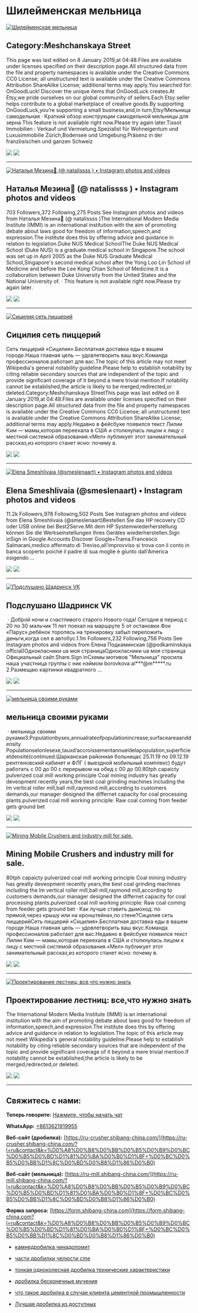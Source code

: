 # Шилейменская мельница

<a href="https://swt.shibang-china.com/?l=ru&img&k=%D0%A8%D0%B8%D0%BB%D0%B5%D0%B9%D0%BC%D0%B5%D0%BD%D1%81%D0%BA%D0%B0%D1%8F+%D0%BC%D0%B5%D0%BB%D1%8C%D0%BD%D0%B8%D1%86%D0%B0" target="_blank">![Шилейменская мельница](http://static.shibang-china.com/all-800x300/53.jpg)</a>

## Category:Meshchanskaya Street
This page was last edited on 8 January 2019,at 04:48.Files are available under licenses specified on their description page.All structured data from the file and property namespaces is available under the Creative Commons CC0 License; all unstructured text is available under the Creative Commons Attribution ShareAlike License; additional terms may apply.You searched for: OnGoodLuck! Discover the unique items that OnGoodLuck creates.At Etsy,we pride ourselves on our global community of sellers.Each Etsy seller helps contribute to a global marketplace of creative goods.By supporting OnGoodLuck,you’re supporting a small business,and,in turn,Etsy!Мельница самодельная&nbsp;&#0183;&#32;Краткий обзор конструкции самодельной мельницы для зерна.This feature is not available right now.Please try again later.Tissot Immobilien : Verkauf und Vermietung.Spezialist f&#252;r Wohneigentum und Luxusimmobilie Z&#252;rich,Bodensee und Umgebung.Pr&#228;senz in der franz&#246;sischen und ganzen Schweiz


<a href="https://whatsapp.shibangsoft.com/WhatsApp.php" target="_blank" title="WhatsApp">![](http://static.shibang-china.com/icon/whatsapp.png)</a> <a href="https://swt.shibang-china.com/?l=ru&icon&k=%D0%A8%D0%B8%D0%BB%D0%B5%D0%B9%D0%BC%D0%B5%D0%BD%D1%81%D0%BA%D0%B0%D1%8F+%D0%BC%D0%B5%D0%BB%D1%8C%D0%BD%D0%B8%D1%86%D0%B0" target="_blank">![](http://static.shibang-china.com/icon/chat-ru.png)</a>

---

<a href="https://swt.shibang-china.com/?l=ru&img&k=%D0%A8%D0%B8%D0%BB%D0%B5%D0%B9%D0%BC%D0%B5%D0%BD%D1%81%D0%BA%D0%B0%D1%8F+%D0%BC%D0%B5%D0%BB%D1%8C%D0%BD%D0%B8%D1%86%D0%B0" target="_blank">![Наталья Мезина🍒 (@ natalissss ) • Instagram photos and videos](http://static.shibang-china.com/all-800x300/799.jpg)</a>

## Наталья Мезина🍒 (@ natalissss ) • Instagram photos and videos
703 Followers,372 Following,275 Posts See Instagram photos and videos from Наталья Мезина🍒 (@ natalissss )The International Modern Media Institute (IMMI) is an international institution with the aim of promoting debate about laws good for freedom of information,speech,and expression.The institute does this by offering advice and guidance in relation to legislation.Duke NUS Medical SchoolThe Duke NUS Medical School (Duke NUS) is a graduate medical school in Singapore.The school was set up in April 2005 as the Duke NUS Graduate Medical School,Singapore's second medical school after the Yong Loo Lin School of Medicine and before the Lee Kong Chian School of Medicine.It is a collaboration between Duke University from the United States and the National University of.&nbsp;&#0183;&#32;This feature is not available right now.Please try again later.


<a href="https://whatsapp.shibangsoft.com/WhatsApp.php" target="_blank" title="WhatsApp">![](http://static.shibang-china.com/icon/whatsapp.png)</a> <a href="https://swt.shibang-china.com/?l=ru&icon&k=%D0%A8%D0%B8%D0%BB%D0%B5%D0%B9%D0%BC%D0%B5%D0%BD%D1%81%D0%BA%D0%B0%D1%8F+%D0%BC%D0%B5%D0%BB%D1%8C%D0%BD%D0%B8%D1%86%D0%B0" target="_blank">![](http://static.shibang-china.com/icon/chat-ru.png)</a>

---

<a href="https://swt.shibang-china.com/?l=ru&img&k=%D0%A8%D0%B8%D0%BB%D0%B5%D0%B9%D0%BC%D0%B5%D0%BD%D1%81%D0%BA%D0%B0%D1%8F+%D0%BC%D0%B5%D0%BB%D1%8C%D0%BD%D0%B8%D1%86%D0%B0" target="_blank">![Сицилия сеть пиццерий](http://static.shibang-china.com/all-800x300/488.jpg)</a>

## Сицилия сеть пиццерий
Сеть пиццерий &#171;Сицилия&#187;.Бесплатная доставка еды в вашем городе.Наша главная цель — удовлетворить ваш вкус.Команда профессионалов работает для вас.The topic of this article may not meet Wikipedia's general notability guideline.Please help to establish notability by citing reliable secondary sources that are independent of the topic and provide significant coverage of it beyond a mere trivial mention.If notability cannot be established,the article is likely to be merged,redirected,or deleted.Category:Meshchanskaya StreetThis page was last edited on 8 January 2019,at 04:48.Files are available under licenses specified on their description page.All structured data from the file and property namespaces is available under the Creative Commons CC0 License; all unstructured text is available under the Creative Commons Attribution ShareAlike License; additional terms may apply.Недавно в фейсбуке появился текст Лилии Ким — мамы,которая переехала в США и столкнулась лицом к лицу с местной системой образования.&#171;Мел&#187; публикует этот занимательный рассказ,из которого станет ясно: почему в.


<a href="https://whatsapp.shibangsoft.com/WhatsApp.php" target="_blank" title="WhatsApp">![](http://static.shibang-china.com/icon/whatsapp.png)</a> <a href="https://swt.shibang-china.com/?l=ru&icon&k=%D0%A8%D0%B8%D0%BB%D0%B5%D0%B9%D0%BC%D0%B5%D0%BD%D1%81%D0%BA%D0%B0%D1%8F+%D0%BC%D0%B5%D0%BB%D1%8C%D0%BD%D0%B8%D1%86%D0%B0" target="_blank">![](http://static.shibang-china.com/icon/chat-ru.png)</a>

---

<a href="https://swt.shibang-china.com/?l=ru&img&k=%D0%A8%D0%B8%D0%BB%D0%B5%D0%B9%D0%BC%D0%B5%D0%BD%D1%81%D0%BA%D0%B0%D1%8F+%D0%BC%D0%B5%D0%BB%D1%8C%D0%BD%D0%B8%D1%86%D0%B0" target="_blank">![Elena Smeshlivaia (@smeslenaart) • Instagram photos and videos](http://static.shibang-china.com/all-800x300/984.jpg)</a>

## Elena Smeshlivaia (@smeslenaart) • Instagram photos and videos
11.2k Followers,978 Following,502 Posts See Instagram photos and videos from Elena Smeshlivaia (@smeslenaart)Bestellen Sie das HP recovery CD oder USB online bei Best2Serve.Mit dem HP Systemwiederherstellung k&#246;nnen Sie die Werkseinstellungen Ihres Ger&#228;tes wiederherstellen.Sign inSign in Google Accounts Discover Google+Trama.Francesco Salmarani,medico affermato di Treviso,all'improvviso si trova con il conto in banca scoperto poich&#233; il padre di sua moglie &#232; giunto dall'America esigendo …


<a href="https://whatsapp.shibangsoft.com/WhatsApp.php" target="_blank" title="WhatsApp">![](http://static.shibang-china.com/icon/whatsapp.png)</a> <a href="https://swt.shibang-china.com/?l=ru&icon&k=%D0%A8%D0%B8%D0%BB%D0%B5%D0%B9%D0%BC%D0%B5%D0%BD%D1%81%D0%BA%D0%B0%D1%8F+%D0%BC%D0%B5%D0%BB%D1%8C%D0%BD%D0%B8%D1%86%D0%B0" target="_blank">![](http://static.shibang-china.com/icon/chat-ru.png)</a>

---

<a href="https://swt.shibang-china.com/?l=ru&img&k=%D0%A8%D0%B8%D0%BB%D0%B5%D0%B9%D0%BC%D0%B5%D0%BD%D1%81%D0%BA%D0%B0%D1%8F+%D0%BC%D0%B5%D0%BB%D1%8C%D0%BD%D0%B8%D1%86%D0%B0" target="_blank">![Подслушано Шадринск VK](http://static.shibang-china.com/all-800x300/699.jpg)</a>

## Подслушано Шадринск VK
&nbsp;&#0183;&#32;Доброй ночи и счастливого старого Нового года! Сегодня в период с 20 по 30 мальчик 11 лет поехал на маршруте 5 от остановки Фок &#171;Парус&#187;,ребёнок торопясь на тренировку забыл переложить деньги,когда сел в автобус.1.1m Followers,232 Following,756 Posts See Instagram photos and videos from Елена Подкаминская (@podkaminskaya official)Однокласники ua моя страницаОднокласники ua моя страница Официальный сайт.Share.Sign inСхемы мотивов &quot;Мельница&quot; просила наша участница группы с ник нэймом borovkova al***@m*****.ru 2.Размещаю картинки квадратного …


<a href="https://whatsapp.shibangsoft.com/WhatsApp.php" target="_blank" title="WhatsApp">![](http://static.shibang-china.com/icon/whatsapp.png)</a> <a href="https://swt.shibang-china.com/?l=ru&icon&k=%D0%A8%D0%B8%D0%BB%D0%B5%D0%B9%D0%BC%D0%B5%D0%BD%D1%81%D0%BA%D0%B0%D1%8F+%D0%BC%D0%B5%D0%BB%D1%8C%D0%BD%D0%B8%D1%86%D0%B0" target="_blank">![](http://static.shibang-china.com/icon/chat-ru.png)</a>

---

<a href="https://swt.shibang-china.com/?l=ru&img&k=%D0%A8%D0%B8%D0%BB%D0%B5%D0%B9%D0%BC%D0%B5%D0%BD%D1%81%D0%BA%D0%B0%D1%8F+%D0%BC%D0%B5%D0%BB%D1%8C%D0%BD%D0%B8%D1%86%D0%B0" target="_blank">![мельница своими руками](http://static.shibang-china.com/all-800x300/367.jpg)</a>

## мельница своими руками
&nbsp;&#0183;&#32;мельница своими руками3.Populationbysex,annualrateofpopulationincrease,surfaceareaanddensity Populationselonlesexe,tauxd’accroissementannueldelapopulation,superficieetdensit&#233;(continued.Шарканская районная больницас 25.11.19 по 09.12.19 рентгеновский кабинет и ФЛГ ( выездной мобильный комплекс) будут работать с 00 до 00 с перерывом на обед с 00 до 00.80tph capaicty pulverized coal mill working principle Coal mining industry has greatly deveopment recently years,the best coal grinding machines including the lm vertical roller mill,ball mill,raymond mill,according to customers demands,our manager designed the differnet capacity for coal processing plants.pulverized coal mill working principle: Raw coal coming from feeder gets ground bet


<a href="https://whatsapp.shibangsoft.com/WhatsApp.php" target="_blank" title="WhatsApp">![](http://static.shibang-china.com/icon/whatsapp.png)</a> <a href="https://swt.shibang-china.com/?l=ru&icon&k=%D0%A8%D0%B8%D0%BB%D0%B5%D0%B9%D0%BC%D0%B5%D0%BD%D1%81%D0%BA%D0%B0%D1%8F+%D0%BC%D0%B5%D0%BB%D1%8C%D0%BD%D0%B8%D1%86%D0%B0" target="_blank">![](http://static.shibang-china.com/icon/chat-ru.png)</a>

---

<a href="https://swt.shibang-china.com/?l=ru&img&k=%D0%A8%D0%B8%D0%BB%D0%B5%D0%B9%D0%BC%D0%B5%D0%BD%D1%81%D0%BA%D0%B0%D1%8F+%D0%BC%D0%B5%D0%BB%D1%8C%D0%BD%D0%B8%D1%86%D0%B0" target="_blank">![Mining Mobile Crushers and industry mill for sale.](http://static.shibang-china.com/all-800x300/1075.jpg)</a>

## Mining Mobile Crushers and industry mill for sale.
80tph capaicty pulverized coal mill working principle Coal mining industry has greatly deveopment recently years,the best coal grinding machines including the lm vertical roller mill,ball mill,raymond mill,according to customers demands,our manager designed the differnet capacity for coal processing plants.pulverized coal mill working principle: Raw coal coming from feeder gets ground bet&nbsp;&#0183;&#32;Как лучше ставить дымоход: по прямой,через крышу или на кронштейнах,по стене?Сицилия сеть пиццерийСеть пиццерий &#171;Сицилия&#187;.Бесплатная доставка еды в вашем городе.Наша главная цель — удовлетворить ваш вкус.Команда профессионалов работает для вас.Недавно в фейсбуке появился текст Лилии Ким — мамы,которая переехала в США и столкнулась лицом к лицу с местной системой образования.&#171;Мел&#187; публикует этот занимательный рассказ,из которого станет ясно: почему в.


<a href="https://whatsapp.shibangsoft.com/WhatsApp.php" target="_blank" title="WhatsApp">![](http://static.shibang-china.com/icon/whatsapp.png)</a> <a href="https://swt.shibang-china.com/?l=ru&icon&k=%D0%A8%D0%B8%D0%BB%D0%B5%D0%B9%D0%BC%D0%B5%D0%BD%D1%81%D0%BA%D0%B0%D1%8F+%D0%BC%D0%B5%D0%BB%D1%8C%D0%BD%D0%B8%D1%86%D0%B0" target="_blank">![](http://static.shibang-china.com/icon/chat-ru.png)</a>

---

<a href="https://swt.shibang-china.com/?l=ru&img&k=%D0%A8%D0%B8%D0%BB%D0%B5%D0%B9%D0%BC%D0%B5%D0%BD%D1%81%D0%BA%D0%B0%D1%8F+%D0%BC%D0%B5%D0%BB%D1%8C%D0%BD%D0%B8%D1%86%D0%B0" target="_blank">![Проектирование лестниц: все,что нужно знать](http://static.shibang-china.com/all-800x300/1144.jpg)</a>

## Проектирование лестниц: все,что нужно знать
The International Modern Media Institute (IMMI) is an international institution with the aim of promoting debate about laws good for freedom of information,speech,and expression.The institute does this by offering advice and guidance in relation to legislation.The topic of this article may not meet Wikipedia's general notability guideline.Please help to establish notability by citing reliable secondary sources that are independent of the topic and provide significant coverage of it beyond a mere trivial mention.If notability cannot be established,the article is likely to be merged,redirected,or deleted.

<a href="https://whatsapp.shibangsoft.com/WhatsApp.php" target="_blank" title="WhatsApp">![](http://static.shibang-china.com/icon/whatsapp.png)</a> <a href="https://swt.shibang-china.com/?l=ru&icon&k=%D0%A8%D0%B8%D0%BB%D0%B5%D0%B9%D0%BC%D0%B5%D0%BD%D1%81%D0%BA%D0%B0%D1%8F+%D0%BC%D0%B5%D0%BB%D1%8C%D0%BD%D0%B8%D1%86%D0%B0" target="_blank">![](http://static.shibang-china.com/icon/chat-ru.png)</a>

---
## Свяжитесь с нами:

**Теперь говорите:** [Нажмите, чтобы начать чат](https://swt.shibang-china.com?l=ru&contact&k=%D0%A8%D0%B8%D0%BB%D0%B5%D0%B9%D0%BC%D0%B5%D0%BD%D1%81%D0%BA%D0%B0%D1%8F+%D0%BC%D0%B5%D0%BB%D1%8C%D0%BD%D0%B8%D1%86%D0%B0)

**WhatsApp:**  [+8613621919955](https://whatsapp.shibangsoft.com/WhatsApp.php)

**Веб-сайт (дробилка):** [https://ru-crusher.shibang-china.com/](https://ru-crusher.shibang-china.com/?l=ru&contact&k=%D0%A8%D0%B8%D0%BB%D0%B5%D0%B9%D0%BC%D0%B5%D0%BD%D1%81%D0%BA%D0%B0%D1%8F+%D0%BC%D0%B5%D0%BB%D1%8C%D0%BD%D0%B8%D1%86%D0%B0)

**Веб-сайт (мельница):** [https://ru-mill.shibang-china.com/](https://ru-mill.shibang-china.com/?l=ru&contact&k=%D0%A8%D0%B8%D0%BB%D0%B5%D0%B9%D0%BC%D0%B5%D0%BD%D1%81%D0%BA%D0%B0%D1%8F+%D0%BC%D0%B5%D0%BB%D1%8C%D0%BD%D0%B8%D1%86%D0%B0)

**Форма запроса:** [https://form.shibang-china.com](https://form.shibang-china.com?l=ru&contact&k=%D0%A8%D0%B8%D0%BB%D0%B5%D0%B9%D0%BC%D0%B5%D0%BD%D1%81%D0%BA%D0%B0%D1%8F+%D0%BC%D0%B5%D0%BB%D1%8C%D0%BD%D0%B8%D1%86%D0%B0)

* [камнедробилка чинадоломит](../123/%D0%BA%D0%B0%D0%BC%D0%BD%D0%B5%D0%B4%D1%80%D0%BE%D0%B1%D0%B8%D0%BB%D0%BA%D0%B0%20%D1%87%D0%B8%D0%BD%D0%B0%D0%B4%D0%BE%D0%BB%D0%BE%D0%BC%D0%B8%D1%82.md)

* [части дробилки челюсти cme](../122/%D1%87%D0%B0%D1%81%D1%82%D0%B8%20%D0%B4%D1%80%D0%BE%D0%B1%D0%B8%D0%BB%D0%BA%D0%B8%20%D1%87%D0%B5%D0%BB%D1%8E%D1%81%D1%82%D0%B8%20cme.md)

* [тонкая одноколесная дробилка технические характеристики](../125/%D1%82%D0%BE%D0%BD%D0%BA%D0%B0%D1%8F%20%D0%BE%D0%B4%D0%BD%D0%BE%D0%BA%D0%BE%D0%BB%D0%B5%D1%81%D0%BD%D0%B0%D1%8F%20%D0%B4%D1%80%D0%BE%D0%B1%D0%B8%D0%BB%D0%BA%D0%B0%20%D1%82%D0%B5%D1%85%D0%BD%D0%B8%D1%87%D0%B5%D1%81%D0%BA%D0%B8%D0%B5%20%D1%85%D0%B0%D1%80%D0%B0%D0%BA%D1%82%D0%B5%D1%80%D0%B8%D1%81%D1%82%D0%B8%D0%BA%D0%B8.md)

* [дробилка бесконечные мучения](../123/%D0%B4%D1%80%D0%BE%D0%B1%D0%B8%D0%BB%D0%BA%D0%B0%20%D0%B1%D0%B5%D1%81%D0%BA%D0%BE%D0%BD%D0%B5%D1%87%D0%BD%D1%8B%D0%B5%20%D0%BC%D1%83%D1%87%D0%B5%D0%BD%D0%B8%D1%8F.md)

* [что такое дробилка в случае клиента цементной промышленности](../124/%D1%87%D1%82%D0%BE%20%D1%82%D0%B0%D0%BA%D0%BE%D0%B5%20%D0%B4%D1%80%D0%BE%D0%B1%D0%B8%D0%BB%D0%BA%D0%B0%20%D0%B2%20%D1%81%D0%BB%D1%83%D1%87%D0%B0%D0%B5%20%D0%BA%D0%BB%D0%B8%D0%B5%D0%BD%D1%82%D0%B0%20%D1%86%D0%B5%D0%BC%D0%B5%D0%BD%D1%82%D0%BD%D0%BE%D0%B9%20%D0%BF%D1%80%D0%BE%D0%BC%D1%8B%D1%88%D0%BB%D0%B5%D0%BD%D0%BD%D0%BE%D1%81%D1%82%D0%B8.md)

* [Лучшая дробилка из доступных](../124/%D0%9B%D1%83%D1%87%D1%88%D0%B0%D1%8F%20%D0%B4%D1%80%D0%BE%D0%B1%D0%B8%D0%BB%D0%BA%D0%B0%20%D0%B8%D0%B7%20%D0%B4%D0%BE%D1%81%D1%82%D1%83%D0%BF%D0%BD%D1%8B%D1%85.md)